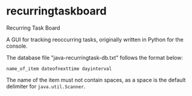 # recurringtaskboard
Recurring Task Board

A GUI for tracking reoccurring tasks, originally written in Python for the console.

The database file "java-recurringtask-db.txt" follows the format below:

    name_of_item dateofnexttime dayinterval
    
The name of the item must not contain spaces, as a space is the default delimiter for `java.util.Scanner`.